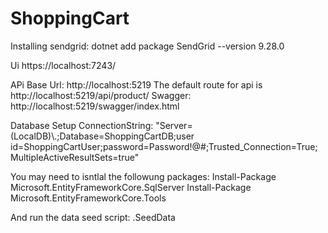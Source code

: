 # ShoppingCart

Installing sendgrid:
dotnet add package SendGrid --version 9.28.0

Ui
https://localhost:7243/

APi
Base Url: http://localhost:5219
The default route for api is http://localhost:5219/api/product/
Swagger:  http://localhost:5219/swagger/index.html

Database Setup
ConnectionString: "Server=(LocalDB)\\.;Database=ShoppingCartDB;user id=ShoppingCartUser;password=Password!@#;Trusted_Connection=True;MultipleActiveResultSets=true"

You may need to isntlal the followung packages:
    Install-Package Microsoft.EntityFrameworkCore.SqlServer
    Install-Package Microsoft.EntityFrameworkCore.Tools

And run the data seed script:
   \.SeedData